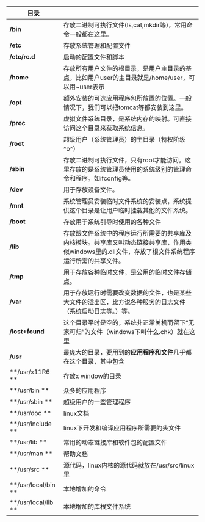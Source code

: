 | 目录            |                                                              |
| --------------- | ------------------------------------------------------------ |
| **/bin**        | 存放二进制可执行文件(ls,cat,mkdir等)，常用命令一般都在这里。 |
| **/etc**        | 存放系统管理和配置文件                                       |
| **/etc/rc.d**   | 启动的配置文件和脚本                                         |
| **/home**       | 存放所有用户文件的根目录，是用户主目录的基点，比如用户user的主目录就是/home/user，可以用~user表示 |
| **/opt**        | 额外安装的可选应用程序包所放置的位置。一般情况下，我们可以把tomcat等都安装到这里。 |
| **/proc**       | 虚拟文件系统目录，是系统内存的映射。可直接访问这个目录来获取系统信息。 |
| **/root**       | 超级用户（系统管理员）的主目录（特权阶级^o^）                |
| **/sbin**       | 存放二进制可执行文件，只有root才能访问。这里存放的是系统管理员使用的系统级别的管理命令和程序。如ifconfig等。 |
| **/dev**        | 用于存放设备文件。                                           |
| **/mnt**        | 系统管理员安装临时文件系统的安装点，系统提供这个目录是让用户临时挂载其他的文件系统。 |
| **/boot**       | 存放用于系统引导时使用的各种文件                             |
| **/lib**        | 存放跟文件系统中的程序运行所需要的共享库及内核模块。共享库又叫动态链接共享库，作用类似windows里的.dll文件，存放了根文件系统程序运行所需的共享文件。 |
| **/tmp**        | 用于存放各种临时文件，是公用的临时文件存储点。               |
| **/var**        | 用于存放运行时需要改变数据的文件，也是某些大文件的溢出区，比方说各种服务的日志文件（系统启动日志等。）等。 |
| **/lost+found** | 这个目录平时是空的，系统非正常关机而留下“无家可归”的文件（windows下叫什么.chk）就在这里 |
| **/usr**        | 最庞大的目录，要用到的**应用程序和文件**几乎都在这个目录，其中包含 |
|**/usr/x11R6 		**				|						存放x window的目录						|
|**/usr/bin 		**					|						众多的应用程序                          |
|**/usr/sbin 		**					|					超级用户的一些管理程序                      |
|**/usr/doc 		**					|				linux文档                                       |
|**/usr/include 	**					|					linux下开发和编译应用程序所需要的头文件     |
|**/usr/lib 		**					|					常用的动态链接库和软件包的配置文件          |
|**/usr/man 		**					|				帮助文档                                        |
|**/usr/src 		**					|			源代码，linux内核的源代码就放在/usr/src/linux里     |
|**/usr/local/bin **				|					本地增加的命令                              |
|**/usr/local/lib **				|					本地增加的库根文件系统                      |

